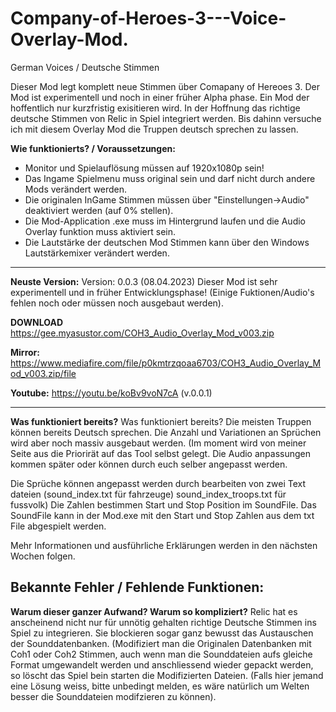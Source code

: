 # Company-of-Heroes-3---Voice-Overlay-Mod.
German Voices / Deutsche Stimmen

Dieser Mod legt komplett neue Stimmen über Comapany of Hereoes 3. 
Der Mod ist experimentell und noch in einer früher Alpha phase. 
Ein Mod der hoffentlich nur kurzfristig exisitieren wird. In der Hoffnung das richtige deutsche Stimmen von Relic in Spiel integriert werden.
Bis dahinn versuche ich mit diesem Overlay Mod die Truppen deutsch sprechen zu lassen. 


**Wie funktionierts? / Voraussetzungen:**
- Monitor und Spielauflösung müssen auf 1920x1080p sein!
- Das Ingame Spielmenu muss original sein und darf nicht durch andere Mods verändert werden.
- Die originalen InGame Stimmen müssen über "Einstellungen->Audio" deaktiviert werden (auf 0% stellen).
- Die Mod-Application .exe muss im Hintergrund laufen und die Audio Overlay funktion muss aktiviert sein.
- Die Lautstärke der deutschen Mod Stimmen kann über den Windows Lautstärkemixer verändert werden. 

---

**Neuste Version:** 
Version: 0.0.3 (08.04.2023) 
Dieser Mod ist sehr experimentell und in früher Entwicklungsphase! (Einige Fuktionen/Audio's fehlen noch oder müssen noch ausgebaut werden).

**DOWNLOAD** https://gee.myasustor.com/COH3_Audio_Overlay_Mod_v003.zip

**Mirror:** https://www.mediafire.com/file/p0kmtrzqoaa6703/COH3_Audio_Overlay_Mod_v003.zip/file

**Youtube:** https://youtu.be/koBv9voN7cA (v.0.0.1) 

---

**Was funktioniert bereits?**
Was funktioniert bereits?
Die meisten Truppen können bereits Deutsch sprechen. Die Anzahl und Variationen an Sprüchen wird aber noch massiv ausgebaut werden. (Im moment wird von meiner Seite aus die Priorirät auf das Tool selbst gelegt. Die Audio anpassungen kommen später oder können durch euch selber angepasst werden. 

Die Sprüche können angepasst werden durch bearbeiten von zwei Text dateien (sound_index.txt für fahrzeuge)
sound_index_troops.txt für fussvolk)
Die Zahlen bestimmen Start und Stop Position im SoundFile. Das SoundFile kann in der Mod.exe mit den Start und Stop Zahlen aus dem txt File abgespielt werden.

Mehr Informationen und ausführliche Erklärungen werden in den nächsten Wochen folgen. 

**Bekannte Fehler / Fehlende Funktionen:**
- 

**Warum dieser ganzer Aufwand? Warum so kompliziert?**
Relic hat es anscheinend nicht nur für unnötig gehalten richtige Deutsche Stimmen ins Spiel zu integrieren. Sie blockieren sogar ganz bewusst das Austauschen der Sounddatenbanken. (Modifiziert man die Originalen Datenbanken mit Coh1 oder Coh2 Stimmen, auch wenn man die Sounddateien aufs gleiche Format umgewandelt werden und anschliessend wieder gepackt werden, so  löscht das Spiel bein starten die Modifizierten Dateien. 
(Falls hier jemand eine Lösung weiss, bitte unbedingt melden, es wäre natürlich um Welten besser die Sounddateien modifzieren zu können).

